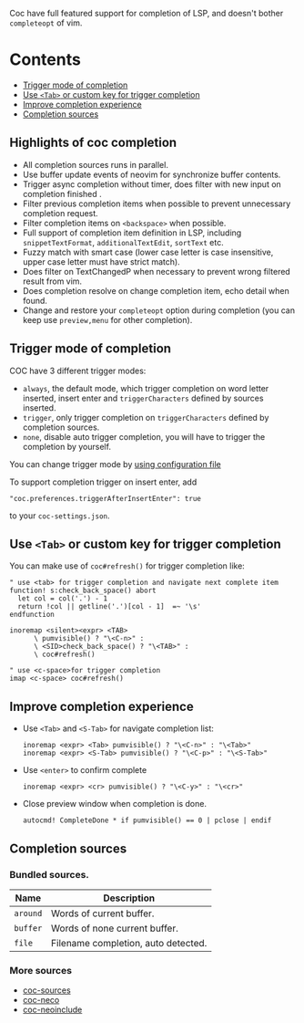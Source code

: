 Coc have full featured support for completion of LSP, and doesn't bother `completeopt` of vim.

# Contents

* [Trigger mode of completion](#trigger-mode-of-completion)
* [Use `<Tab>` or custom key for trigger completion](#use-tab-or-custom-key-for-trigger-completion)
* [Improve completion experience](#improve-completion-experience)
* [Completion sources](#completion-sources)

## Highlights of coc completion

* All completion sources runs in parallel.
* Use buffer update events of neovim for synchronize buffer contents.
* Trigger async completion without timer, does filter with new input on completion finished . 
* Filter previous completion items when possible to prevent unnecessary completion request.
* Filter completion items on `<backspace>` when possible.
* Full support of completion item definition in LSP, including `snippetTextFormat`, `additionalTextEdit`, `sortText` etc.
* Fuzzy match with smart case (lower case letter is case insensitive, upper case letter must have strict match).
* Does filter on TextChangedP when necessary to prevent wrong filtered result from vim.
* Does completion resolve on change completion item, echo detail when found.
* Change and restore your `completeopt` option during completion (you can keep use `preview,menu` for other completion).

## Trigger mode of completion

COC have 3 different trigger modes:

* `always`, the default mode, which trigger completion on word letter inserted, insert enter and `triggerCharacters` defined by sources inserted.
* `trigger`, only trigger completion on `triggerCharacters` defined by completion sources.
* `none`, disable auto trigger completion, you will have to trigger the completion by yourself.

You can change trigger mode by [using configuration file](https://github.com/neoclide/coc.nvim/wiki/Using-configuration-file)

To support completion trigger on insert enter, add
  
    "coc.preferences.triggerAfterInsertEnter": true

to your `coc-settings.json`.

## Use `<Tab>` or custom key for trigger completion

You can make use of `coc#refresh()` for trigger completion like:

``` vim
" use <tab> for trigger completion and navigate next complete item
function! s:check_back_space() abort
  let col = col('.') - 1
  return !col || getline('.')[col - 1]  =~ '\s'
endfunction

inoremap <silent><expr> <TAB>
      \ pumvisible() ? "\<C-n>" :
      \ <SID>check_back_space() ? "\<TAB>" :
      \ coc#refresh()
```

``` vim
" use <c-space>for trigger completion
imap <c-space> coc#refresh()
```

## Improve completion experience

* Use `<Tab>` and `<S-Tab>` for navigate completion list:

   ``` vim
   inoremap <expr> <Tab> pumvisible() ? "\<C-n>" : "\<Tab>"
   inoremap <expr> <S-Tab> pumvisible() ? "\<C-p>" : "\<S-Tab>"
   ```

* Use `<enter>` to confirm complete
   ``` vim
   inoremap <expr> <cr> pumvisible() ? "\<C-y>" : "\<cr>"
   ```

* Close preview window when completion is done.
    ``` vim
    autocmd! CompleteDone * if pumvisible() == 0 | pclose | endif
    ```
## Completion sources

### Bundled sources.

Name         | Description                                             
------------ | -------------                                           
`around`     | Words of current buffer.                                
`buffer`     | Words of none current buffer.                           
`file`       | Filename completion, auto detected.                    

### More sources

* [coc-sources](https://github.com/neoclide/coc-sources)
* [coc-neco](https://github.com/neoclide/coc-neco)
* [coc-neoinclude](https://github.com/jsfaint/coc-neoinclude)
